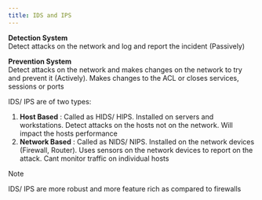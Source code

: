 ```yaml
---
title: IDS and IPS
---
```


**Detection System**  
Detect attacks on the network and log and report the incident (Passively)

**Prevention System**  
Detect attacks on the network and makes changes on the network to try and prevent it (Actively). Makes changes to the ACL or closes services, sessions or ports

IDS/ IPS are of two types:

1. **Host Based** : Called as HIDS/ HIPS. Installed on servers and workstations. Detect attacks on the hosts not on the network. Will impact the hosts performance
2. **Network Based** : Called as NIDS/ NIPS. Installed on the network devices (Firewall, Router). Uses sensors on the network devices to report on the attack. Cant monitor traffic on individual hosts

 > [!NOTE]
 > IDS/ IPS are more robust and more feature rich as compared to firewalls